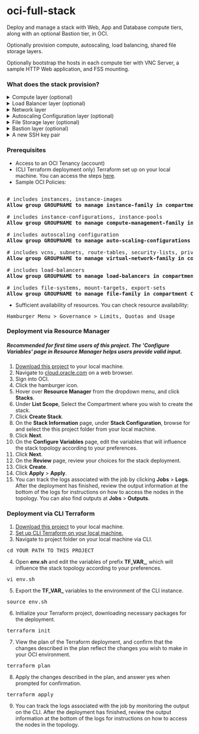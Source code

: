 # oci-full-stack
Deploy and manage a stack with Web, App and Database compute tiers, along with an optional Bastion tier, in OCI.

Optionally provision compute, autoscaling, load balancing, shared file storage layers.

Optionally bootstrap the hosts in each compute tier with VNC Server, a sample HTTP Web application, and FSS mounting.

### What does the stack provision?
<details>
<summary>Compute layer (optional)</summary>
	<p></p>
	For Compute Instances that run workloads.
	<p></p>
	Provisions Instance Pools that generate Compute Instances that comprise the compute tiers. Each compute tier is provisioned within its own corresponding subnet. The compute tiers are:
		<p></p>
		a. The <b>Web</b> tier. This tier <b>uses</b> public IP addresses.
		<p></p>
		b. The <b>App</b> tier. This tier <b>uses</b> public IP addresses.
		<p></p>
		c. The <b>Database</b> tier. This compute tier <b>prohibits</b> Public IP addresses.
</details>
<details>
<summary>Load Balancer layer (optional)</summary>
<p></p>
For load balancing the Compute Instances in select compute tiers.
<p></p>
Provisions resources that comprise the load balancer tiers. Each load balancer tier is provisioned within its own corresponding subnet. The load balancer tiers are:
	<p></p>
	a. The <b>Load Balancer for Web</b> tier. This tier <b>uses</b> public IP addresses.
	<p></p>
	b. The <b>Load Balancer for App</b> tier. This tier <b>prohibits</b> public IP addresses.
	<p></p>
	Each load balancer tier load balances a corresponding compute tier by associating with its respective instance pool.
</details>
<details>
<summary>Network layer</summary>
<p></p>
For hosting and provide access to Compute Instances. 
<p></p>
Provisions a subnet for each compute tier and for each load balancer tier within a single VCN. The subnets are provisioned with security lists and route tables, and the VCN is provisioned with an internet gateway and optional NAT Gateway and optional Service Gateway. Security list rules and gateway access via route rules are assigned to each subnet based on whether the subnet allows or prohibits public IP addresses.
</details>
<details>
<summary>Autoscaling Configuration layer (optional)</summary>
<p></p>
For enabling metric-based autoscaling of the number of Compute Instances in any given compute tier.
<p></p>
Provisions an Autoscaling Configuration for each compute tier that associates with its respective instance pool. The threshold-based metric that triggers the autoscaling action is CPU Utilization.
</details>
<details>
<summary>File Storage layer (optional)</summary>
<p></p>
For providing access to a filesystem storage space that is shared between Compute Instances across all compute tiers.
<p></p>
Provisions File Storage Service resources within a designated subnet that is also provisioned as part of this layer. The subnet <b>prohibits</b> public IP addresses. Instances that are generated as part of the instance pool in any compute tier connects to the file storage service.
</details>
<details>
<summary>Bastion layer (optional)</summary>
<p></p>
For accessing the stack.
<p></p>
This layer provisions a Compute Instance with a public IP address to serve as a bastion node, within a designated subnet that is also provisioned as part of this layer. The bastion node has a public IP address.
</details>
<details>
<summary>A new SSH key pair</summary>
<p></p>
For accessing all Compute Instances in the stack.
</details>

### Prerequisites
- Access to an OCI Tenancy (account)
- (CLI Terraform deployment only) Terraform set up on your local machine. You can access the steps [here](https://docs.oracle.com/en-us/iaas/Content/API/SDKDocs/terraformgetstarted.htm).
- Sample OCI Policies:
<pre>

# includes instances, instance-images
<b>Allow group GROUPNAME to manage instance-family in compartment COMPARTMENTNAME</b>

# includes instance-configurations, instance-pools
<b>Allow group GROUPNAME to manage compute-management-family in compartment COMPARTMENTNAME</b>

# includes autoscaling configuration
<b>Allow group GROUPNAME to manage auto-scaling-configurations in compartment COMPARTMENTNAME</b>

# includes vcns, subnets, route-tables, security-lists, private-ips, public-ips, internet-gateways, nat-gateways, service-gateways
<b>Allow group GROUPNAME to manage virtual-network-family in compartment COMPARTMENTNAME</b>

# includes load-balancers
<b>Allow group GROUPNAME to manage load-balancers in compartment COMPARTMENTNAME</b>

# includes file-systems, mount-targets, export-sets
<b>Allow group GROUPNAME to manage file-family in compartment COMPARTMENTNAME</b>
</pre>
- Sufficient availability of resources. You can check resource availability:
<pre>
Hamburger Menu &gt Governance &gt Limits, Quotas and Usage
</pre>

### Deployment via Resource Manager
##### Recommended for first time users of this project. The 'Configure Variables' page in Resource Manager helps users provide valid input.
1. [Download this project](https://github.com/scacela/oci-full-stack/archive/refs/heads/main.zip) to your local machine.
2. Navigate to [cloud.oracle.com](https://cloud.oracle.com/) on a web browser.
3. Sign into OCI.
4. Click the hamburger icon.
5. Hover over <b>Resource Manager</b> from the dropdown menu, and click <b>Stacks</b>.
6. Under <b>List Scope</b>, Select the Compartment where you wish to create the stack.
7. Click <b>Create Stack</b>.
8. On the <b>Stack Information</b> page, under <b>Stack Configuration</b>, browse for and select the this project folder from your local machine.
9. Click <b>Next</b>.
10. On the <b>Configure Variables</b> page, edit the variables that will influence the stack topology according to your preferences.
12. Click <b>Next</b>.
12. On the <b>Review</b> page, review your choices for the stack deployment.
13. Click <b>Create</b>.
14. Click <b>Apply</b> > <b>Apply</b>.
15. You can track the logs associated with the job by clicking <b>Jobs</b> > <b>Logs</b>. After the deployment has finished, review the output information at the bottom of the logs for instructions on how to access the nodes in the topology. You can also find outputs at <b>Jobs</b> > <b>Outputs</b>.

### Deployment via CLI Terraform


1. [Download this project](https://github.com/scacela/oci-full-stack/archive/refs/heads/main.zip) to your local machine.
2. [Set up CLI Terraform on your local machine.](https://docs.oracle.com/en-us/iaas/Content/API/SDKDocs/terraformgetstarted.htm) 
3. Navigate to project folder on your local machine via CLI.
<pre>
cd YOUR_PATH_TO_THIS_PROJECT
</pre>
4. Open <b>env.sh</b> and edit the variables of prefix <b>TF_VAR_</b>, which will influence the stack topology according to your preferences.
<pre>
vi env.sh
</pre>
5. Export the <b>TF_VAR_</b> variables to the environment of the CLI instance.
<pre>
source env.sh
</pre>
6. Initialize your Terraform project, downloading necessary packages for the deployment.
<pre>
terraform init
</pre>
7. View the plan of the Terraform deployment, and confirm that the changes described in the plan reflect the changes you wish to make in your OCI environment.
<pre>
terraform plan
</pre>
8. Apply the changes described in the plan, and answer yes when prompted for confirmation.
<pre>
terraform apply
</pre>
9. You can track the logs associated with the job by monitoring the output on the CLI. After the deployment has finished, review the output information at the bottom of the logs for instructions on how to access the nodes in the topology.